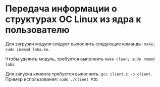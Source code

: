 <h1>Передача информации о структурах ОС Linux из ядра к пользователю</h1>

Для загрузки модуля следует выполнить следующие команды: `make; sudo insmod laba.ko`.

Чтобы удалить модуль, требуется выполнить `make clean; sudo rmmod laba`.

Для запуска клиента требуется выполнить: `gcc client.c -o client`. Пример использования: `sudo ./client PID`.